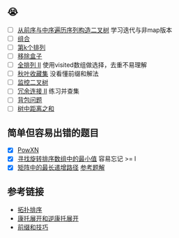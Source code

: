 ## 😭

- [ ] [从前序与中序遍历序列构造二叉树](https://leetcode-cn.com/problems/construct-binary-tree-from-preorder-and-inorder-traversal/) 
学习迭代与非map版本
- [ ] [组合](https://leetcode-cn.com/problems/combinations/)
- [ ] [第k个排列](https://leetcode-cn.com/problems/permutation-sequence/)
- [ ] [移除盒子](https://leetcode-cn.com/problems/remove-boxes/)
- [ ] [全排列 II](https://leetcode-cn.com/problems/permutations-ii/) 使用visited数组做选择，去重不易理解
- [ ] [秋叶收藏集](https://leetcode-cn.com/problems/UlBDOe/) 没看懂前缀和解法
- [ ] [监控二叉树](https://leetcode-cn.com/problems/binary-tree-cameras/) 
- [ ] [冗余连接 II](https://leetcode-cn.com/problems/redundant-connection-ii/) 练习并查集
- [ ] [背包问题](https://leetcode-cn.com/problems/combination-sum-iv/solution/xi-wang-yong-yi-chong-gui-lu-gao-ding-bei-bao-wen-/)
- [ ] [树中距离之和](https://leetcode-cn.com/problems/sum-of-distances-in-tree/)

## 简单但容易出错的题目

- [x] [PowXN](https://leetcode-cn.com/problems/powx-n/)
- [x] [寻找旋转排序数组中的最小值](https://leetcode-cn.com/problems/find-minimum-in-rotated-sorted-array/) 容易忘记 >= l
- [x] [矩阵中的最长递增路径](https://leetcode-cn.com/problems/longest-increasing-path-in-a-matrix/)
   [参考题解](https://leetcode.com/problems/longest-increasing-path-in-a-matrix/discuss/78336/Graph-theory-Java-solution-O(v2)-no-DFS)

## 参考链接

- [拓扑排序](https://www.cnblogs.com/bigsai/p/11489260.html)
- [康托展开和逆康托展开](https://blog.csdn.net/wbin233/article/details/72998375)
- [前缀和技巧](https://zhuanlan.zhihu.com/p/107778275)